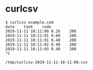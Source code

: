 # curlcsv


    $ curlcsv example.com
    date	took	code
    2019-11-11 18:11:00	0.26	200
    2019-11-11 18:11:01	0.60	200
    2019-11-11 18:11:01	0.48	200
    2019-11-11 18:11:02	0.48	200
    2019-11-11 18:11:03	0.40	200
    ^C

    /tmp/curlcsv-2019-11-11-18-11-00.csv
